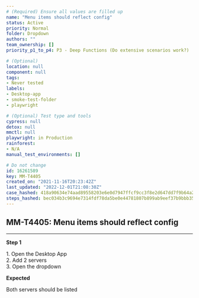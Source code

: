 ```yaml
---
# (Required) Ensure all values are filled up
name: "Menu items should reflect config"
status: Active
priority: Normal
folder: Dropdown
authors: ""
team_ownership: []
priority_p1_to_p4: P3 - Deep Functions (Do extensive scenarios work?)

# (Optional)
location: null
component: null
tags: 
- Never tested
labels: 
- Desktop-app
- smoke-test-folder
- playwright

# (Optional) Test type and tools
cypress: null
detox: null
mmctl: null
playwright: in Production
rainforest: 
- N/A
manual_test_environments: []

# Do not change
id: 16261589
key: MM-T4405
created_on: "2021-11-16T20:23:42Z"
last_updated: "2022-12-01T21:08:30Z"
case_hashed: 418a90634e74aad89558203e6e0d7947ffcf9cc3f8e2d647dd7f9b64a2463e1d79b21ea4ea5e5f84d67ef63902db9227
steps_hashed: bec034b3c9694e7314fdf78da5be0e44781807b899ab9eef37b9bbb35f1bddd7e0f401d5ba91415896315cb729c950f0
---
```


<!-- (Auto-generated) Based on frontmatter's "key" and "name" -->

## MM-T4405: Menu items should reflect config

---

**Step 1**

1\. Open the Desktop App\
2\. Add 2 servers\
3\. Open the dropdown

**Expected**

Both servers should be listed
